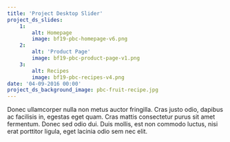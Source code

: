 ```yaml
---
title: 'Project Desktop Slider'
project_ds_slides:
    1:
        alt: Homepage
        image: bf19-pbc-homepage-v6.png
    2:
        alt: 'Product Page'
        image: bf19-pbc-product-page-v1.png
    3:
        alt: Recipes
        image: bf19-pbc-recipes-v4.png
date: '04-09-2016 00:00'
project_ds_background_image: pbc-fruit-recipe.jpg
---
```


Donec ullamcorper nulla non metus auctor fringilla. Cras justo odio, dapibus ac facilisis in, egestas eget quam. Cras mattis consectetur purus sit amet fermentum. Donec sed odio dui. Duis mollis, est non commodo luctus, nisi erat porttitor ligula, eget lacinia odio sem nec elit.